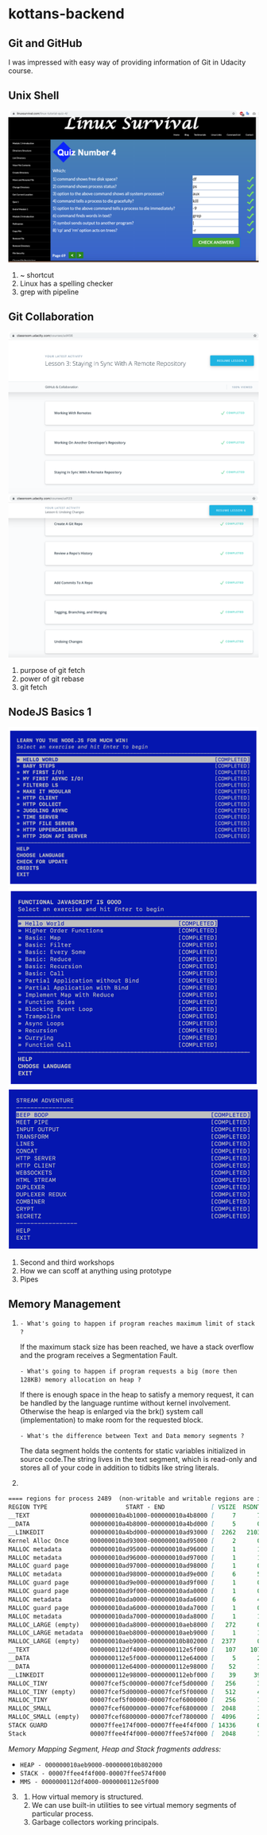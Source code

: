 # kottans-backend
## Git and GitHub
I was impressed with easy way of providing information of Git in Udacity course.

## Unix Shell

![](task_unix_shell/image.png)

1. ~ shortcut
2. Linux has a spelling checker
3. grep with pipeline

## Git Collaboration

![](task_git_collaboration/github_collaboration_results_1.png)
![](task_git_collaboration/github_collaboration_results_2.png)

1. purpose of git fetch
2. power of git rebase
3. git fetch

## NodeJS Basics 1

![](node_basic_1/node-basics-1.png)
![](node_basic_1/node-basics-2.png)
![](node_basic_1/node-basics-3.png)

1. Second and third workshops
2. How we can scoff at anything using prototype
3. Pipes

## Memory Management

1. 
	`- What's going to happen if program reaches maximum limit of stack ?`

	If the maximum stack size has been reached, we have a stack overflow and the program receives a Segmentation Fault.


	`- What's going to happen if program requests a big (more then 128KB) memory allocation on heap ?`

	If there is enough space in the heap to satisfy a memory request, it can be handled by the language runtime without kernel involvement. Otherwise the heap is enlarged via the brk() system call (implementation) to make room for the requested block. 


	`- What's the difference between Text and Data memory segments ?`

	The data segment holds the contents for static variables initialized in source code.The string lives in the text segment, which is read-only and stores all of your code in addition to tidbits like string literals. 


2.
```md
==== regions for process 2489  (non-writable and writable regions are interleaved)
REGION TYPE                      START - END             [ VSIZE  RSDNT  DIRTY   SWAP] PRT/MAX SHRMOD PURGE    REGION DETAIL
__TEXT                 000000010a4b1000-000000010a4b8000 [     7      7      0      0] r-x/rwx SM=COW          /Applications/Docker.app/Contents/Resources/bin/docker-compose
__DATA                 000000010a4b8000-000000010a4bd000 [     5      0      0      2] rw-/rwx SM=COW          /Applications/Docker.app/Contents/Resources/bin/docker-compose
__LINKEDIT             000000010a4bd000-000000010ad93000 [  2262   2103      0      0] r--/rwx SM=COW          /Applications/Docker.app/Contents/Resources/bin/docker-compose
Kernel Alloc Once      000000010ad93000-000000010ad95000 [     2      0      0      1] rw-/rwx SM=PRV          
MALLOC metadata        000000010ad95000-000000010ad96000 [     1      1      1      0] r--/rwx SM=COW          DefaultMallocZone_0x10ad95000 zone structure
MALLOC metadata        000000010ad96000-000000010ad97000 [     1      1      1      0] rw-/rwx SM=COW          
MALLOC guard page      000000010ad97000-000000010ad98000 [     1      0      0      0] ---/rwx SM=COW          
MALLOC metadata        000000010ad98000-000000010ad9e000 [     6      5      5      1] rw-/rwx SM=COW          
MALLOC guard page      000000010ad9e000-000000010ad9f000 [     1      0      0      0] ---/rwx SM=COW          
MALLOC guard page      000000010ad9f000-000000010ada0000 [     1      0      0      0] ---/rwx SM=NUL          
MALLOC metadata        000000010ada0000-000000010ada6000 [     6      4      4      2] rw-/rwx SM=COW          
MALLOC guard page      000000010ada6000-000000010ada7000 [     1      0      0      0] ---/rwx SM=NUL          
MALLOC metadata        000000010ada7000-000000010ada8000 [     1      1      1      0] r--/rwx SM=COW          
MALLOC_LARGE (empty)   000000010ada8000-000000010aeb8000 [   272      0      0    272] rw-/rwx SM=COW          
MALLOC_LARGE metadata  000000010aeb8000-000000010aeb9000 [     1      1      1      0] rw-/rwx SM=COW          DefaultMallocZone_0x10ad95000
MALLOC_LARGE (empty)   000000010aeb9000-000000010b802000 [  2377      0      0   2377] rw-/rwx SM=COW          
__TEXT                 0000000112df4000-0000000112e5f000 [   107    107      0      0] r-x/rwx SM=COW          /usr/lib/dyld
__DATA                 0000000112e5f000-0000000112e64000 [     5      2      2      3] rw-/rwx SM=COW          /usr/lib/dyld
__DATA                 0000000112e64000-0000000112e98000 [    52      1      1      7] rw-/rwx SM=PRV          /usr/lib/dyld
__LINKEDIT             0000000112e98000-0000000112ebf000 [    39     39      0      0] r--/rwx SM=COW          /usr/lib/dyld
MALLOC_TINY            00007fcef5c00000-00007fcef5d00000 [   256      3      3      2] rw-/rwx SM=COW          DefaultMallocZone_0x10ad95000
MALLOC_TINY (empty)    00007fcef5d00000-00007fcef5f00000 [   512      4      4      2] rw-/rwx SM=COW          DefaultMallocZone_0x10ad95000
MALLOC_TINY            00007fcef5f00000-00007fcef6000000 [   256      1      1      2] rw-/rwx SM=COW          DefaultMallocZone_0x10ad95000
MALLOC_SMALL           00007fcef6000000-00007fcef6800000 [  2048      1      1     25] rw-/rwx SM=COW          DefaultMallocZone_0x10ad95000
MALLOC_SMALL (empty)   00007fcef6800000-00007fcef7800000 [  4096      2      2     33] rw-/rwx SM=COW          DefaultMallocZone_0x10ad95000
STACK GUARD            00007ffee174f000-00007ffee4f4f000 [ 14336      0      0      0] ---/rwx SM=NUL          stack guard for thread 0
Stack                  00007ffee4f4f000-00007ffee574f000 [  2048      1      1      3] rw-/rwx SM=PRV          thread 0

```


*Memory Mapping Segment, Heap and Stack fragments address:*
- `HEAP - 000000010aeb9000-000000010b802000`
- `STACK - 00007ffee4f4f000-00007ffee574f000`
- `MMS - 0000000112df4000-0000000112e5f000`

3.
	1. How virtual memory is structured.
	2. We can use built-in utilities to see virtual memory segments of particular process.
	3. Garbage collectors working principals.
